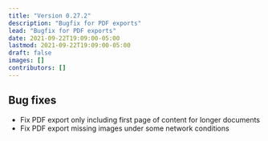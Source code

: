 ```yaml
---
title: "Version 0.27.2"
description: "Bugfix for PDF exports"
lead: "Bugfix for PDF exports"
date: 2021-09-22T19:09:00-05:00
lastmod: 2021-09-22T19:09:00-05:00
draft: false
images: []
contributors: []
---
```


## Bug fixes

* Fix PDF export only including first page of content for longer documents
* Fix PDF export missing images under some network conditions
